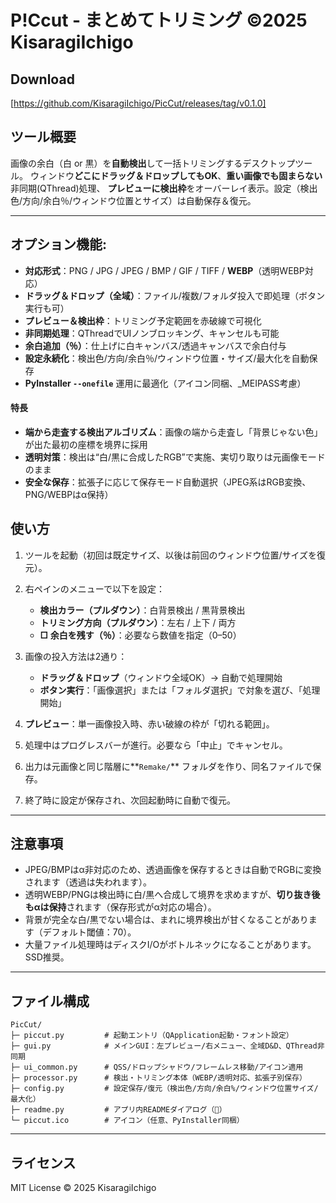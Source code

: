 # P!Ccut - まとめてトリミング ©️2025 KisaragiIchigo

## Download

[https://github.com/KisaragiIchigo/PicCut/releases/tag/v0.1.0]

## ツール概要

画像の余白（白 or 黒）を**自動検出**して一括トリミングするデスクトップツール。
ウィンドウ**どこにドラッグ＆ドロップしてもOK**、**重い画像でも固まらない**非同期(QThread)処理、
**プレビューに検出枠**をオーバーレイ表示。設定（検出色/方向/余白％/ウィンドウ位置とサイズ）は自動保存＆復元。

---

## **オプション機能**:

* **対応形式**：PNG / JPG / JPEG / BMP / GIF / TIFF / **WEBP**（透明WEBP対応）
* **ドラッグ＆ドロップ（全域）**：ファイル/複数/フォルダ投入で即処理（ボタン実行も可）
* **プレビュー＆検出枠**：トリミング予定範囲を赤破線で可視化
* **非同期処理**：QThreadでUIノンブロッキング、キャンセルも可能
* **余白追加（％）**：仕上げに白キャンバス/透過キャンバスで余白付与
* **設定永続化**：検出色/方向/余白％/ウィンドウ位置・サイズ/最大化を自動保存
* **PyInstaller `--onefile`** 運用に最適化（アイコン同梱、\_MEIPASS考慮）

#### 特長

* **端から走査する検出アルゴリズム**：画像の端から走査し「背景じゃない色」が出た最初の座標を境界に採用
* **透明対策**：検出は“白/黒に合成したRGB”で実施、実切り取りは元画像モードのまま
* **安全な保存**：拡張子に応じて保存モード自動選択（JPEG系はRGB変換、PNG/WEBPはα保持）

## 使い方

1. ツールを起動（初回は既定サイズ、以後は前回のウィンドウ位置/サイズを復元）。
2. 右ペインのメニューで以下を設定：

   * **検出カラー（プルダウン）**：白背景検出 / 黒背景検出
   * **トリミング方向（プルダウン）**：左右 / 上下 / 両方
   * **□ 余白を残す（％）**：必要なら数値を指定（0–50）
3. 画像の投入方法は2通り：

   * **ドラッグ＆ドロップ**（ウィンドウ全域OK）→ 自動で処理開始
   * **ボタン実行**：「画像選択」または「フォルダ選択」で対象を選び、「処理開始」
4. **プレビュー**：単一画像投入時、赤い破線の枠が「切れる範囲」。
5. 処理中はプログレスバーが進行。必要なら「中止」でキャンセル。
6. 出力は元画像と同じ階層に\*\*`Remake/`\*\* フォルダを作り、同名ファイルで保存。
7. 終了時に設定が保存され、次回起動時に自動で復元。

---

## 注意事項

* JPEG/BMPはα非対応のため、透過画像を保存するときは自動でRGBに変換されます（透過は失われます）。
* 透明WEBP/PNGは検出時に白/黒へ合成して境界を求めますが、**切り抜き後もαは保持**されます（保存形式がα対応の場合）。
* 背景が完全な白/黒でない場合は、まれに境界検出が甘くなることがあります（デフォルト閾値：70）。
* 大量ファイル処理時はディスクI/Oがボトルネックになることがあります。SSD推奨。

---

## ファイル構成

```
PicCut/
├─ piccut.py         # 起動エントリ（QApplication起動・フォント設定）
├─ gui.py            # メインGUI：左プレビュー/右メニュー、全域D&D、QThread非同期
├─ ui_common.py      # QSS/ドロップシャドウ/フレームレス移動/アイコン適用
├─ processor.py      # 検出・トリミング本体（WEBP/透明対応、拡張子別保存）
├─ config.py         # 設定保存/復元（検出色/方向/余白%/ウィンドウ位置サイズ/最大化）
├─ readme.py         # アプリ内READMEダイアログ（📘）
└─ piccut.ico        # アイコン（任意、PyInstaller同梱）
```

---

## ライセンス

MIT License ©️ 2025 KisaragiIchigo
